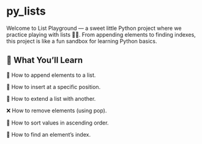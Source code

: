 # py_lists
Welcome to List Playground — a sweet little Python project where we practice playing with lists 🐍✨.
From appending elements to finding indexes, this project is like a fun sandbox for learning Python basics. 

## 🎀 What You’ll Learn

🧩 How to append elements to a list.

🎯 How to insert at a specific position.

🔗 How to extend a list with another.

❌ How to remove elements (using pop).

📐 How to sort values in ascending order.

🔎 How to find an element’s index.
